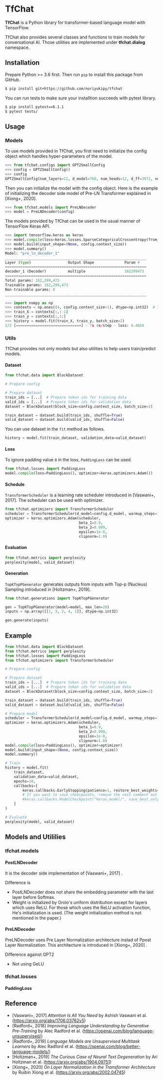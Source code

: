 # TfChat

**TfChat** is a Python library for transformer-based language model with TensorFlow.

TfChat also provides several classes and functions to train models for conversational AI.
Those utilities are implemented under **tfchat.dialog** namespace.

## Installation

Prepare Python >= 3.6 first. Then run `pip` to install this package from GitHub.

```sh
$ pip install git+https://github.com/noriyukipy/tfchat
```

You can run tests to make sure your installtion succeeds with pytest library.

```sh
$ pip install pytest==6.1.1
$ pytest tests/
```

## Usage

### Models

To use models provided in TfChat, you first need to initialize the config object which handles hyper-parameters of the model.

```py
>>> from tfchat.configs import GPT2SmallConfig
>>> config = GPT2SmallConfig()
>>> config
GPT2SmallConfig(num_layers=12, d_model=768, num_heads=12, d_ff=3072, vocab_size=50257, context_size=1024, attention_dropout_rate=0.1, residual_dropout_rate=0.1, embedding_dropout_rate=0.1, epsilon=1e-06)
```

Then you can initialize the model with the config object.
Here is the example of initializing the decoder side model of Pre-LN Transformer explained in [Xiong+, 2020].

```py
>>> from tfchat.models import PreLNDecoder
>>> model = PreLNDecoder(config)
```

The models provided by TfChat can be used in the usual manner of TensorFlow Keras API.

```py
>>> import tensorflow.keras as keras
>>> model.compile(loss=keras.losses.SparseCategoricalCrossentropy(from_logits=True), optimizer=keras.optimizers.Adam())
>>> model.build(input_shape=(None, config.context_size))
>>> model.summary()
Model: "pre_ln_decoder_1"
_________________________________________________________________
Layer (type)                 Output Shape              Param #
=================================================================
decoder_1 (Decoder)          multiple                  162299473
=================================================================
Total params: 162,299,473
Trainable params: 162,299,473
Non-trainable params: 0
_________________________________________________________________
```

```py
>>> import numpy as np
>>> contexts = np.ones((4, config.context_size+1), dtype=np.int32)  # This is dummy data. Replace with your data
>>> train_X = contexts[:,:-1]
>>> train_y = contexts[:,1:]
>>> history = model.fit(train_X, train_y, batch_size=2)
2/2 [==============================] - 7s 4s/step - loss: 6.4654
```

### Utils

TfChat provides not only models but also utilities to help users train/predict models.

#### Dataset

```py
from tfchat.data import BlockDataset

# Prepare config

# Prepare dataset
train_ids = [...]  # Prepare token ids for training data
valid_ids = [...]  # Prepare token ids for validation data
dataset = BlockDataset(block_size=config.context_size, batch_size=2)

train_dataset = dataset.build(train_ids, shuffle=True)
valid_dataset = dataset.build(valid_ids, shuffle=False)
```

You can use dataset in the `fit` method as follows.

```py
history = model.fit(train_dataset, validation_data=valid_dataset)
```

#### Loss

To ignore padding value `0` in the loss, `PaddingLoss` can be used.

```py
from tfchat.losses import PaddingLoss
model.compile(loss=PaddingLoss(), optimizer=keras.optimizers.Adam())
```

#### Schedule

`TransformerScheduler` is a learning rate scheduler introduced in [Vaswani+, 2017].
The scheduler can be used with optimizer.

```py
from tfchat.optimizers import TransformerScheduler
scheduler = TransformerScheduler(d_model=config.d_model, warmup_steps=1000)
optimizer = keras.optimizers.Adam(scheduler,
                                  beta_1=0.9,
                                  beta_2=0.999,
                                  epsilon=1e-8,
                                  clipnorm=1.0)
```

#### Evaluation

```py
from tfchat.metrics import perplexity
perplexity(model, valid_dataset)
```

#### Generation

`TopKTopPGenerator` generates outputs from inputs with Top-p (Nucleus) Sampling introduced in [Holtzman+, 2019].

```py
from tfchat.generations import TopKTopPGenerator

gen = TopKTopPGenerator(model=model, max_len=20)
inputs = np.array([[1, 3, 2, 4, 1]], dtype=np.int32)

gen.generate(inputs)
```

## Example

```py
from tfchat.data import BlockDataset
from tfchat.metrics import perplexity
from tfchat.losses import PaddingLoss
from tfchat.optimizers import TransformerScheduler

# Prepare config

# Prepare dataset
train_ids = [...]  # Prepare token ids for training data
valid_ids = [...]  # Prepare token ids for validation data
dataset = BlockDataset(block_size=config.context_size, batch_size=2)

train_dataset = dataset.build(train_ids, shuffle=True)
valid_dataset = dataset.build(valid_ids, shuffle=False)

# Prepare model
scheduler = TransformerScheduler(d_model=config.d_model, warmup_steps=1000)
optimizer = keras.optimizers.Adam(scheduler,
                                  beta_1=0.9,
                                  beta_2=0.999,
                                  epsilon=1e-8,
                                  clipnorm=1.0)
model.compile(loss=PaddingLoss(), optimizer=optimizer)
model.build(input_shape=(None, config.context_size))
model.summary()

# Train
history = model.fit(
    train_dataset,
    validation_data=valid_dataset,
    epochs=10,
    callbacks=[
        keras.callbacks.EarlyStopping(patience=1, restore_best_weights=True),
        # If you want to save chekcpoints, remove the next comment out
        #keras.callbacks.ModelCheckpoint("keras_model/", save_best_only=True)
    ]
)

# Evaluate
perplexity(model, valid_dataset)
```

## Models and Utililies

### tfchat.models

#### PostLNDecoder

It is the decoder side implementation of [Vaswani+, 2017] .

Difference is
- PostLNDecoder does not share the embedding parameter with the last layer before Softmax.
- Weight is initialized by Grolo's uniform distribution except for layers which uses ReLU. For those which uses the ReLU activation function, He's initialization is used. (The weight initialization method is not mentioned in the paper.)

#### PreLNDecoder

PreLNDecoder uses Pre Layer Normalization architecture instad of Ppost Layer Normalization. This architecture is introduced in [Xiong+, 2020] .

Difference against GPT2
- Not using GeLU

### tfchat.losses

#### PaddingLoss


## Reference

* [Vaswani+, 2017] *Attention Is All You Need* by Ashish Vaswani et al. (https://arxiv.org/abs/1706.03762v5)
* [Radford+, 2018] *Improving Language Understanding by Generative Pre-Training* by Alec Radford et al. (https://openai.com/blog/language-unsupervised/)
* [Radford+, 2019] *Language Models are Unsupervised Multitask Learners* by Alec Radford et al. (https://openai.com/blog/better-language-models/)
* [Holtzman+, 2019] *The Curious Case of Neural Text Degeneration* by Ari Holtzman et al. (https://arxiv.org/abs/1904.09751)
* [Xiong+, 2020] *On Layer Normalization in the Transformer Architecture* by Ruibin Xiong et al. (https://arxiv.org/abs/2002.04745)